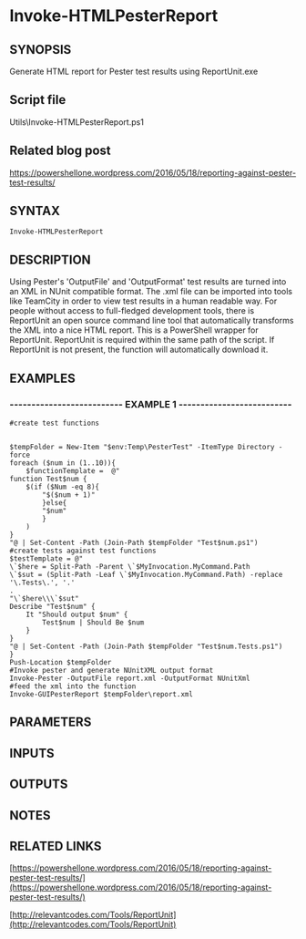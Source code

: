 # Invoke-HTMLPesterReport

## SYNOPSIS
Generate HTML report for Pester test results using ReportUnit.exe

## Script file
Utils\Invoke-HTMLPesterReport.ps1

## Related blog post
https://powershellone.wordpress.com/2016/05/18/reporting-against-pester-test-results/

## SYNTAX

```
Invoke-HTMLPesterReport
```

## DESCRIPTION
Using Pester's 'OutputFile' and 'OutputFormat' test results are turned into an XML in NUnit compatible format. 
The .xml file can be imported into tools like TeamCity in order to view test results in a human readable way. 
For people without access to full-fledged development tools, there is ReportUnit an open source command line tool
that automatically transforms the XML into a nice HTML report.
This is a PowerShell wrapper for ReportUnit. 
ReportUnit is required within the same path of the script.
If ReportUnit is not present, the function will automatically download it.

## EXAMPLES

### -------------------------- EXAMPLE 1 --------------------------
```
#create test functions


$tempFolder = New-Item "$env:Temp\PesterTest" -ItemType Directory -force
foreach ($num in (1..10)){
    $functionTemplate =  @"
function Test$num {
    $(if ($Num -eq 8){
        "$($num + 1)"
        }else{
        "$num"
        }
    )
}
"@ | Set-Content -Path (Join-Path $tempFolder "Test$num.ps1")
#create tests against test functions
$testTemplate = @"
\`$here = Split-Path -Parent \`$MyInvocation.MyCommand.Path
\`$sut = (Split-Path -Leaf \`$MyInvocation.MyCommand.Path) -replace '\.Tests\.', '.'
.
"\`$here\\\`$sut"
Describe "Test$num" {
    It "Should output $num" {
        Test$num | Should Be $num
    }
}
"@ | Set-Content -Path (Join-Path $tempFolder "Test$num.Tests.ps1")
}
Push-Location $tempFolder
#Invoke pester and generate NUnitXML output format
Invoke-Pester -OutputFile report.xml -OutputFormat NUnitXml
#feed the xml into the function
Invoke-GUIPesterReport $tempFolder\report.xml
```
## PARAMETERS

## INPUTS

## OUTPUTS

## NOTES

## RELATED LINKS

[https://powershellone.wordpress.com/2016/05/18/reporting-against-pester-test-results/](https://powershellone.wordpress.com/2016/05/18/reporting-against-pester-test-results/)

[http://relevantcodes.com/Tools/ReportUnit](http://relevantcodes.com/Tools/ReportUnit)




